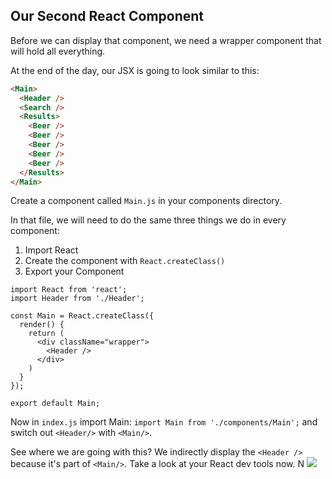 ## Our Second React Component 

Before we can display that component, we need a wrapper component that will hold all everything.

At the end of the day, our JSX is going to look similar to this:

```html
<Main>
  <Header />
  <Search />
  <Results>
    <Beer />
    <Beer />
    <Beer />
    <Beer />
    <Beer />
  </Results>
</Main>
```

Create a component called `Main.js` in your components directory. 

In that file, we will need to do the same three things we do in every component:

1. Import React
2. Create the component with `React.createClass()`
3. Export your Component

```
import React from 'react';
import Header from './Header';

const Main = React.createClass({
  render() {
    return (
      <div className="wrapper">
        <Header />
      </div>
    )
  }
});

export default Main;
```

Now in `index.js` import Main: `import Main from './components/Main';` and switch out `<Header/>` with `<Main/>`. 

See where we are going with this? We indirectly display the `<Header />` because it's part of `<Main/>`. Take a look at your React dev tools now.
N
![](http://wes.io/fcxb/content)
